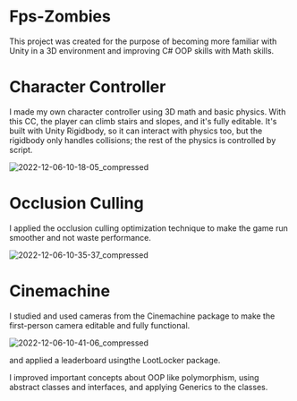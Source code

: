 # Fps-Zombies

This project was created for the purpose of becoming more familiar with Unity in a 3D environment and improving C# OOP skills with Math skills. 

# Character Controller

I made my own character controller using 3D math and basic physics. With this CC, the player can climb stairs and slopes, and it's fully editable. It's built with Unity Rigidbody, so it can interact with physics too, but the rigidbody only handles collisions; the rest of the physics is controlled by script.

![2022-12-06-10-18-05_compressed](https://user-images.githubusercontent.com/104914533/205924970-98e8b6c0-0e4e-4954-acf9-9ea87eab87b5.gif)

# Occlusion Culling

I applied the occlusion culling optimization technique to make the game run smoother and not waste performance.

![2022-12-06-10-35-37_compressed](https://user-images.githubusercontent.com/104914533/205927531-e1cfc0d4-6be5-4b75-9236-42a0ab3a2ecb.gif)

# Cinemachine

I studied and used cameras from the Cinemachine package to make the first-person camera editable and fully functional.

![2022-12-06-10-41-06_compressed](https://user-images.githubusercontent.com/104914533/205929016-c0a4b57c-95ab-4bf8-84b6-0b8f9343929c.gif)



and applied a leaderboard usingthe LootLocker package.

I improved important concepts about OOP like polymorphism, using abstract classes and
interfaces, and applying Generics to the classes. 

